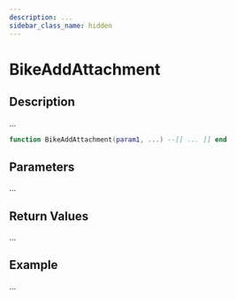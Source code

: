 ```yaml
---
description: ...
sidebar_class_name: hidden
---
```


# BikeAddAttachment

## Description

...

```lua
function BikeAddAttachment(param1, ...) --[[ ... ]] end
```

## Parameters

...

## Return Values

...

## Example

...

